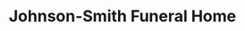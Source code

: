 ---
title: "Johnson-Smith Funeral Home"
url: /baltimore/johnson-smith-funeral-home/
shop: funeral directors
---